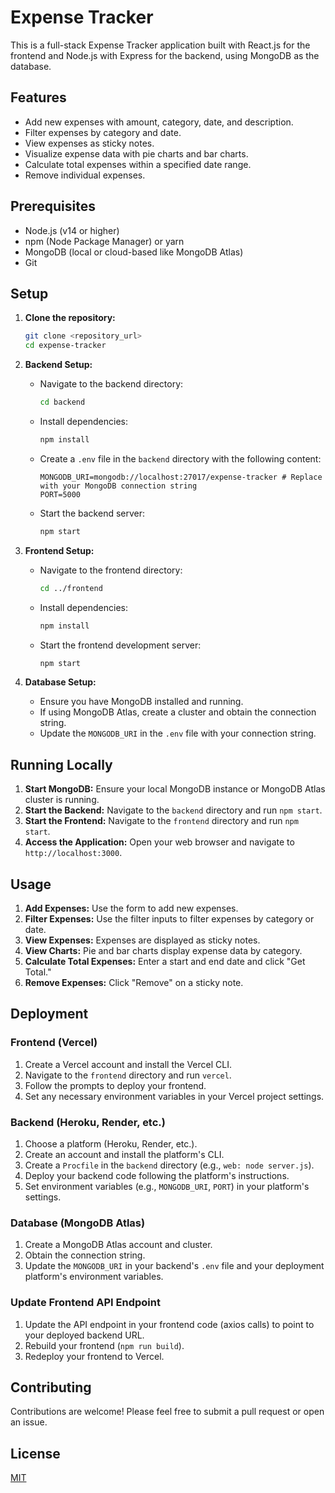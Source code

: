 # Expense Tracker

This is a full-stack Expense Tracker application built with React.js for the frontend and Node.js with Express for the backend, using MongoDB as the database.

## Features

* Add new expenses with amount, category, date, and description.
* Filter expenses by category and date.
* View expenses as sticky notes.
* Visualize expense data with pie charts and bar charts.
* Calculate total expenses within a specified date range.
* Remove individual expenses.

## Prerequisites

* Node.js (v14 or higher)
* npm (Node Package Manager) or yarn
* MongoDB (local or cloud-based like MongoDB Atlas)
* Git

## Setup

1.  **Clone the repository:**

    ```bash
    git clone <repository_url>
    cd expense-tracker
    ```

2.  **Backend Setup:**

    * Navigate to the backend directory:

        ```bash
        cd backend
        ```

    * Install dependencies:

        ```bash
        npm install
        ```

    * Create a `.env` file in the `backend` directory with the following content:

        ```
        MONGODB_URI=mongodb://localhost:27017/expense-tracker # Replace with your MongoDB connection string
        PORT=5000
        ```

    * Start the backend server:

        ```bash
        npm start
        ```

3.  **Frontend Setup:**

    * Navigate to the frontend directory:

        ```bash
        cd ../frontend
        ```

    * Install dependencies:

        ```bash
        npm install
        ```

    * Start the frontend development server:

        ```bash
        npm start
        ```

4.  **Database Setup:**

    * Ensure you have MongoDB installed and running.
    * If using MongoDB Atlas, create a cluster and obtain the connection string.
    * Update the `MONGODB_URI` in the `.env` file with your connection string.

## Running Locally

1.  **Start MongoDB:** Ensure your local MongoDB instance or MongoDB Atlas cluster is running.
2.  **Start the Backend:** Navigate to the `backend` directory and run `npm start`.
3.  **Start the Frontend:** Navigate to the `frontend` directory and run `npm start`.
4.  **Access the Application:** Open your web browser and navigate to `http://localhost:3000`.

## Usage

1.  **Add Expenses:** Use the form to add new expenses.
2.  **Filter Expenses:** Use the filter inputs to filter expenses by category or date.
3.  **View Expenses:** Expenses are displayed as sticky notes.
4.  **View Charts:** Pie and bar charts display expense data by category.
5.  **Calculate Total Expenses:** Enter a start and end date and click "Get Total."
6.  **Remove Expenses:** Click "Remove" on a sticky note.

## Deployment

### Frontend (Vercel)

1.  Create a Vercel account and install the Vercel CLI.
2.  Navigate to the `frontend` directory and run `vercel`.
3.  Follow the prompts to deploy your frontend.
4.  Set any necessary environment variables in your Vercel project settings.

### Backend (Heroku, Render, etc.)

1.  Choose a platform (Heroku, Render, etc.).
2.  Create an account and install the platform's CLI.
3.  Create a `Procfile` in the `backend` directory (e.g., `web: node server.js`).
4.  Deploy your backend code following the platform's instructions.
5.  Set environment variables (e.g., `MONGODB_URI`, `PORT`) in your platform's settings.

### Database (MongoDB Atlas)

1.  Create a MongoDB Atlas account and cluster.
2.  Obtain the connection string.
3.  Update the `MONGODB_URI` in your backend's `.env` file and your deployment platform's environment variables.

### Update Frontend API Endpoint

1.  Update the API endpoint in your frontend code (axios calls) to point to your deployed backend URL.
2.  Rebuild your frontend (`npm run build`).
3.  Redeploy your frontend to Vercel.

## Contributing

Contributions are welcome! Please feel free to submit a pull request or open an issue.

## License

[MIT](LICENSE)
